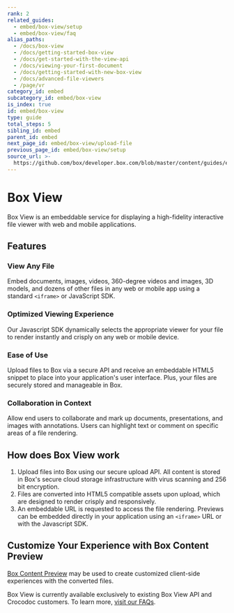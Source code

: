 ```yaml
---
rank: 2
related_guides:
  - embed/box-view/setup
  - embed/box-view/faq
alias_paths:
  - /docs/box-view
  - /docs/getting-started-box-view
  - /docs/get-started-with-the-view-api
  - /docs/viewing-your-first-document
  - /docs/getting-started-with-new-box-view
  - /docs/advanced-file-viewers
  - /page/vr
category_id: embed
subcategory_id: embed/box-view
is_index: true
id: embed/box-view
type: guide
total_steps: 5
sibling_id: embed
parent_id: embed
next_page_id: embed/box-view/upload-file
previous_page_id: embed/box-view/setup
source_url: >-
  https://github.com/box/developer.box.com/blob/master/content/guides/embed/box-view/index.md
---
```


# Box View

Box View is an embeddable service for displaying a high-fidelity interactive
file viewer with web and mobile applications.

## Features

### View Any File

Embed documents, images, videos, 360-degree videos and images, 3D models, and
dozens of other files in any web or mobile app using a standard `<iframe>` or
JavaScript SDK.

### Optimized Viewing Experience

Our Javascript SDK dynamically selects the appropriate viewer for your file to
render instantly and crisply on any web or mobile device.

### Ease of Use

Upload files to Box via a secure API and receive an embeddable HTML5
snippet to place into your application's user interface. Plus, your files are
securely stored and manageable in Box.

### Collaboration in Context

Allow end users to collaborate and mark up documents, presentations, and images
with annotations. Users can highlight text or comment on specific areas of a
file rendering.

## How does Box View work

1. Upload files into Box using our secure upload API. All content is stored in
Box's secure cloud storage infrastructure with virus scanning and 256 bit
encryption.
2. Files are converted into HTML5 compatible assets upon upload, which are
designed to render crisply and responsively.
3. An embeddable URL is requested to access the file rendering. Previews can be
embedded directly in your application using an `<iframe>` URL or with the
Javascript SDK.

## Customize Your Experience with Box Content Preview

[Box Content Preview](guide://embed/ui-elements/preview) may be used to create
customized client-side experiences with the converted files.

Box View is currently available exclusively to existing Box View API and
Crocodoc customers. To learn more, [visit our FAQs](guide://embed/box-view/faq).
